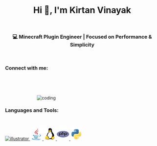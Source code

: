 ‎<h1 align="center">Hi 👋, I'm Kirtan Vinayak</h1>
‎<h3 align="center">💻 Minecraft Plugin Engineer | Focused on Performance & Simplicity</h3>
‎
‎<h3 align="left">Connect with me:</h3>
‎<p align="left">
‎</p>
‎
‎<img align="right" alt="coding" width="400" src="74038190/212749171-b84692a8-2b04-4e3b-93ca-ac14705da224.gif">
‎
‎<h3 align="left">Languages and Tools:</h3>
‎<p align="left"> <a href="https://www.adobe.com/in/products/illustrator.html" target="_blank" rel="noreferrer"> <img src="https://www.vectorlogo.zone/logos/adobe_illustrator/adobe_illustrator-icon.svg" alt="illustrator" width="40" height="40"/> </a> <a href="https://www.java.com" target="_blank" rel="noreferrer"> <img src="https://raw.githubusercontent.com/devicons/devicon/master/icons/java/java-original.svg" alt="java" width="40" height="40"/> </a> <a href="https://www.linux.org/" target="_blank" rel="noreferrer"> <img src="https://raw.githubusercontent.com/devicons/devicon/master/icons/linux/linux-original.svg" alt="linux" width="40" height="40"/> </a> <a href="https://www.php.net" target="_blank" rel="noreferrer"> <img src="https://raw.githubusercontent.com/devicons/devicon/master/icons/php/php-original.svg" alt="php" width="40" height="40"/> </a> <a href="https://www.python.org" target="_blank" rel="noreferrer"> <img src="https://raw.githubusercontent.com/devicons/devicon/master/icons/python/python-original.svg" alt="python" width="40" height="40"/> </a> </p>
‎
